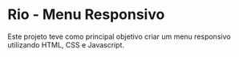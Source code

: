# Rio - Menu Responsivo

Este projeto teve como principal objetivo criar um menu responsivo utilizando HTML, CSS e Javascript.
